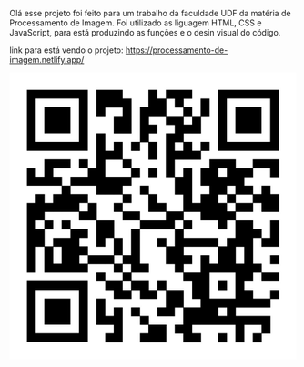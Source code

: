 Olá esse projeto foi feito para um trabalho da faculdade UDF da matéria de Processamento de Imagem.
Foi utilizado as liguagem HTML, CSS e JavaScript, para está produzindo as funções e o desin visual do código.

link para está vendo o projeto:
https://processamento-de-imagem.netlify.app/


![QRcode](QRcode.jpeg)